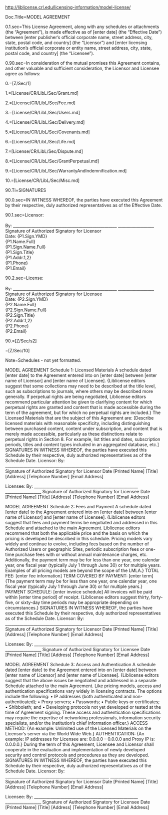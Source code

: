 http://liblicense.crl.edu/licensing-information/model-license/

Doc.Title=MODEL AGREEMENT

0.1.sec=This License Agreement, along with any schedules or attachments (the “Agreement”), is made effective as of [enter date] (the “Effective Date”) between [enter publisher’s official corporate name, street address, city, state, postal code, and country] (the “Licensor”) and [enter licensing institution’s official corporate or entity name, street address, city, state, postal code, and country] (the “Licensee”).

0.90.sec=In consideration of the mutual promises this Agreement contains, and other valuable and sufficient consideration, the Licensor and Licensee agree as follows:


0.=[Z/Sec/1]

1.=[License/CR/LibL/Sec/Grant.md]

2.=[License/CR/LibL/Sec/Fee.md]

3.=[License/CR/LibL/Sec/Users.md]

4.=[License/CR/LibL/Sec/Delivery.md]

5.=[License/CR/LibL/Sec/Covenants.md]

6.=[License/CR/LibL/Sec/Life.md]

7.=[License/CR/LibL/Sec/Dispute.md]

8.=[License/CR/LibL/Sec/GrantPerpetual.md]

9.=[License/CR/LibL/Sec/WarrantyAndIndemnification.md]

10.=[License/CR/LibL/Sec/Misc.md]

90.Ti=SIGNATURES

90.0.sec=IN WITNESS WHEREOF, the parties have executed this Agreement by their respective, duly authorized representatives as of the Effective Date.

90.1.sec=Licensor:<br><br>By: ____________________________________________________	__________________<br>Signature of Authorized Signatory for Licensor<br>Date: {P1.Sign.YMD}<br>{P1.Name.Full}<br>{P1.Sign.Name.Full}<br>{P1.Sign.Title}<br>{P1.Addr.1,2}<br>{P1.Phone}<br>{P1.Email}

90.2.sec=License:<br><br>By: ____________________________________________________	__________________<br>Signature of Authorized Signatory for Licensee<br>Date: {P2.Sign.YMD}<br>{P2.Name.Full}<br>{P2.Sign.Name.Full}<br>{P2.Sign.Title}<br>{P2.Addr.1,2}<br>{P2.Phone}<br>{P2.Email}

90.=[Z/Sec/s2]

=[Z/Sec/10]





Note=Schedules - not yet formatted.

MODEL AGREEMENT
Schedule 1: Licensed Materials
A schedule dated [enter date] to the Agreement entered into on [enter date] between [enter name of Licensor] and [enter name of Licensee].
{Liblicense editors suggest that some collections may need to be described at the title level, such as subscriptions to journals, where others may be described more generally. If perpetual rights are being negotiated, Liblicense editors recommend particular attention be given to clarifying content for which perpetual rights are granted and content that is made accessible during the term of the agreement, but for which no perpetual rights are included.}
The Licensed Materials that are the subject of this Agreement are: 
[Describe licensed materials with reasonable specificity, including distinguishing between purchased content, content under subscription, and content that is merely made accessible, particularly as these distinctions relate to perpetual rights in Section 8. For example, list titles and dates, subscription periods, titles and content types included in an aggregated database, etc.]
SIGNATURES
IN WITNESS WHEREOF, the parties have executed this Schedule by their respective, duly authorized representatives as of the Schedule Date.
Licensor:
By: ____________________________________________________	__________________
Signature of Authorized Signatory for Licensor	Date
[Printed Name]
[Title]
[Address]
[Telephone Number]
[Email Address]

Licensee:
By: ____________________________________________________	__________________
Signature of Authorized Signatory for Licensee	Date
[Printed Name]
[Title]
[Address]
[Telephone Number]
[Email Address]
 

MODEL AGREEMENT
Schedule 2: Fees and Payment
A schedule dated [enter date] to the Agreement entered into on [enter date] between [enter name of Licensor] and [enter name of Licensee].
{Liblicense editors suggest that fees and payment terms be negotiated and addressed in this Schedule and attached to the main Agreement. Liblicense editors recommend that both the applicable price and the basis on which the pricing is developed be described in this schedule. Pricing models vary widely and continue to evolve, including fees based on the number of Authorized Users or geographic Sites, periodic subscription fees or one-time purchase fees with or without annual maintenance charges, etc. Additionally, the payment term may be for less than one year, one calendar year, one fiscal year (typically July 1 through June 30) or for multiple years. Examples of all pricing models are beyond the scope of the LMLA.}
TOTAL FEE: [enter fee information]
TERM COVERED BY PAYMENT: [enter term] {The payment term may be for less than one year, one calendar year, one fiscal year (typically July 1 through June 30) or for multiple years.}
PAYMENT SCHEDULE: [enter invoice schedule] All invoices will be paid within [enter time period] of receipt. {Liblicense editors suggest thirty, forty-five, or sixty-day time periods may be appropriate depending on circumstances.}
SIGNATURES
IN WITNESS WHEREOF, the parties have executed this Schedule by their respective, duly authorized representatives as of the Schedule Date.
Licensor:
By: ____________________________________________________	__________________
Signature of Authorized Signatory for Licensor	Date
[Printed Name]
[Title]
[Address]
[Telephone Number]
[Email Address]

Licensee:
By: ____________________________________________________	__________________
Signature of Authorized Signatory for Licensee	Date
[Printed Name]
[Title]
[Address]
[Telephone Number]
[Email Address] 

MODEL AGREEMENT
Schedule 3: Access and Authentication
A schedule dated [enter date] to the Agreement entered into on [enter date] between [enter name of Licensor] and [enter name of Licensee].
{Liblicense editors suggest that the above issues be negotiated and addressed in a separate Schedule attached to the main Agreement. Like pricing models, access and authentication specifications vary widely in licensing contracts. The options include the following: 
•	IP addresses (both authenticated and non-authenticated);
•	Proxy servers; 
•	Passwords; 
•	Public keys or certificates;
•	Shibboleth; and
•	Developing protocols not yet developed or tested at the time of Agreement signing. 
These access and authentication specifications may require the expertise of networking professionals, information security specialists, and/or the institution’s chief information officer.}
ACCESS METHOD: {An example: Unlimited use of the Licensed Materials on the Licensor’s server via the World Wide Web.}
AUTHENTICATION: {An example: IP addresses for Licensee are: 0.0.0.0 – 0.0.0.0 and Proxy IP is: 0.0.0.0.}
During the term of this Agreement, Licensee and Licensor shall cooperate in the evaluation and implementation of newly developed security and control protocols and procedures as they are developed.
SIGNATURES
IN WITNESS WHEREOF, the parties have executed this Schedule by their respective, duly authorized representatives as of the Schedule Date.
Licensor:
By: ____________________________________________________	__________________
Signature of Authorized Signatory for Licensor	Date
[Printed Name]
[Title]
[Address]
[Telephone Number]
[Email Address]

Licensee:
By: ____________________________________________________	__________________
Signature of Authorized Signatory for Licensee	Date
[Printed Name]
[Title]
[Address]
[Telephone Number]
[Email Address]